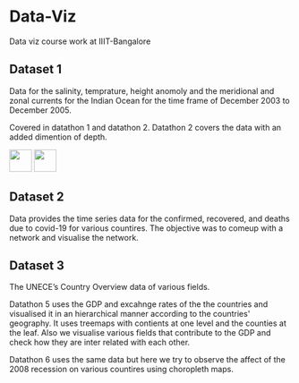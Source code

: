 # Data-Viz
Data viz course work at IIIT-Bangalore


## Dataset 1
Data for the salinity, temprature, height anomoly and the meridional and zonal currents for the Indian Ocean for the time frame of December 2003 to December 2005.

Covered in datathon 1 and datathon 2. Datathon 2 covers the data with an added dimention of depth.

<img src="https://media.giphy.com/media/vFKqnCdLPNOKc/giphy.gif" width="40" height="40" />

<img src="https://media.giphy.com/media/vFKqnCdLPNOKc/giphy.gif" width="40" height="40" />

## Dataset 2
Data provides the time series data for the confirmed, recovered, and deaths due to covid-19 for various countires. The objective was to comeup with a network and visualise the network. 



## Dataset 3
The UNECE’s Country Overview data of various fields.

Datathon 5 uses the GDP and excahnge rates of the the countries and visualised it in an hierarchical manner according to the countries' geography. It uses treemaps with contients at one level and the counties at the leaf. Also we visualise various fields that contribute to the GDP and check how they are inter related with each other. 


Datathon 6 uses the same data but here we try to observe the affect of the 2008 recession on various countires using choropleth maps. 
    